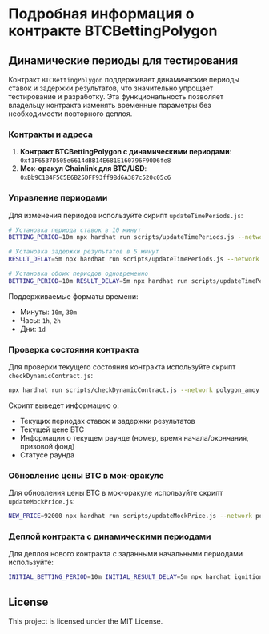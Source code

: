 # Подробная информация о контракте BTCBettingPolygon

## Динамические периоды для тестирования

Контракт `BTCBettingPolygon` поддерживает динамические периоды ставок и задержки результатов, что значительно упрощает тестирование и разработку. Эта функциональность позволяет владельцу контракта изменять временные параметры без необходимости повторного деплоя.

### Контракты и адреса

1. **Контракт BTCBettingPolygon с динамическими периодами**: `0xf1F6537D505e6614dBB14E681E160796F90D6fe8`
2. **Мок-оракул Chainlink для BTC/USD**: `0xBb9C1B4F5C5E6B25DFF93ff9Bd6A387c520c05c6`

### Управление периодами

Для изменения периодов используйте скрипт `updateTimePeriods.js`:

```bash
# Установка периода ставок в 10 минут
BETTING_PERIOD=10m npx hardhat run scripts/updateTimePeriods.js --network polygon_amoy

# Установка задержки результатов в 5 минут
RESULT_DELAY=5m npx hardhat run scripts/updateTimePeriods.js --network polygon_amoy

# Установка обоих периодов одновременно
BETTING_PERIOD=10m RESULT_DELAY=5m npx hardhat run scripts/updateTimePeriods.js --network polygon_amoy
```

Поддерживаемые форматы времени:

- Минуты: `10m`, `30m`
- Часы: `1h`, `2h`
- Дни: `1d`

### Проверка состояния контракта

Для проверки текущего состояния контракта используйте скрипт `checkDynamicContract.js`:

```bash
npx hardhat run scripts/checkDynamicContract.js --network polygon_amoy
```

Скрипт выведет информацию о:

- Текущих периодах ставок и задержки результатов
- Текущей цене BTC
- Информации о текущем раунде (номер, время начала/окончания, призовой фонд)
- Статусе раунда

### Обновление цены BTC в мок-оракуле

Для обновления цены BTC в мок-оракуле используйте скрипт `updateMockPrice.js`:

```bash
NEW_PRICE=92000 npx hardhat run scripts/updateMockPrice.js --network polygon_amoy
```

### Деплой контракта с динамическими периодами

Для деплоя нового контракта с заданными начальными периодами используйте:

```bash
INITIAL_BETTING_PERIOD=10m INITIAL_RESULT_DELAY=5m npx hardhat ignition deploy ./ignition/modules/deployWithMockDynamic.js --network polygon_amoy
```

## License

This project is licensed under the MIT License.
